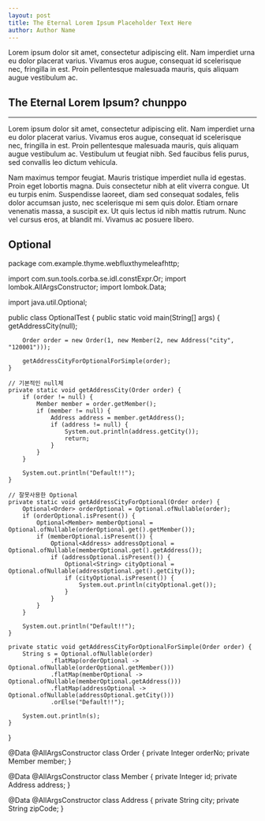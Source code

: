 ```yaml
---
layout: post
title: The Eternal Lorem Ipsum Placeholder Text Here
author: Author Name
---
```


Lorem ipsum dolor sit amet, consectetur adipiscing elit. Nam imperdiet urna eu dolor placerat varius. Vivamus eros augue, consequat id scelerisque nec, fringilla in est. Proin pellentesque malesuada mauris, quis aliquam augue vestibulum ac. 

## The Eternal Lorem Ipsum? chunppo
-----

Lorem ipsum dolor sit amet, consectetur adipiscing elit. Nam imperdiet urna eu dolor placerat varius. Vivamus eros augue, consequat id scelerisque nec, fringilla in est. Proin pellentesque malesuada mauris, quis aliquam augue vestibulum ac. Vestibulum ut feugiat nibh. Sed faucibus felis purus, sed convallis leo dictum vehicula. 

Nam maximus tempor feugiat. Mauris tristique imperdiet nulla id egestas. Proin eget lobortis magna. Duis consectetur nibh at elit viverra congue. Ut eu turpis enim. Suspendisse laoreet, diam sed consequat sodales, felis dolor accumsan justo, nec scelerisque mi sem quis dolor. Etiam ornare venenatis massa, a suscipit ex. Ut quis lectus id nibh mattis rutrum. Nunc vel cursus eros, at blandit mi. Vivamus ac posuere libero.




## Optional

package com.example.thyme.webfluxthymeleafhttp;

import com.sun.tools.corba.se.idl.constExpr.Or;
import lombok.AllArgsConstructor;
import lombok.Data;

import java.util.Optional;

public class OptionalTest {
    public static void main(String[] args) {
        getAddressCity(null);

        Order order = new Order(1, new Member(2, new Address("city", "120001")));

        getAddressCityForOptionalForSimple(order);
    }

    // 기본적인 null체
    private static void getAddressCity(Order order) {
        if (order != null) {
            Member member = order.getMember();
            if (member != null) {
                Address address = member.getAddress();
                if (address != null) {
                    System.out.println(address.getCity());
                    return;
                }
            }
        }

        System.out.println("Default!!");
    }

    // 잘못사용한 Optional
    private static void getAddressCityForOptional(Order order) {
        Optional<Order> orderOptional = Optional.ofNullable(order);
        if (orderOptional.isPresent()) {
            Optional<Member> memberOptional = Optional.ofNullable(orderOptional.get().getMember());
            if (memberOptional.isPresent()) {
                Optional<Address> addressOptional = Optional.ofNullable(memberOptional.get().getAddress());
                if (addressOptional.isPresent()) {
                    Optional<String> cityOptional = Optional.ofNullable(addressOptional.get().getCity());
                    if (cityOptional.isPresent()) {
                        System.out.println(cityOptional.get());
                    }
                }
            }
        }

        System.out.println("Default!!");
    }

    private static void getAddressCityForOptionalForSimple(Order order) {
        String s = Optional.ofNullable(order)
                .flatMap(orderOptional -> Optional.ofNullable(orderOptional.getMember()))
                .flatMap(memberOptional -> Optional.ofNullable(memberOptional.getAddress()))
                .flatMap(addressOptional -> Optional.ofNullable(addressOptional.getCity()))
                .orElse("Default!!");

        System.out.println(s);
    }
}

@Data
@AllArgsConstructor
class Order {
    private Integer orderNo;
    private Member member;
}

@Data
@AllArgsConstructor
class Member {
    private Integer id;
    private Address address;
}

@Data
@AllArgsConstructor
class Address {
    private String city;
    private String zipCode;
}

